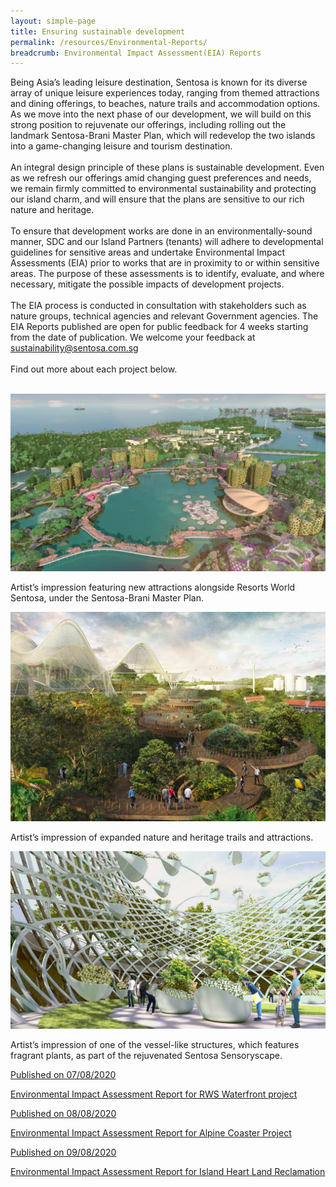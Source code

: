 ```yaml
---
layout: simple-page 
title: Ensuring sustainable development 
permalink: /resources/Environmental-Reports/
breadcrumb: Environmental Impact Assessment(EIA) Reports
---
```


<div>
   <p>Being Asia’s leading leisure destination, Sentosa is known for its diverse array of unique leisure experiences today, ranging from themed attractions and dining offerings, to beaches, nature trails and accommodation options. As we move into the next phase of our development, we will build on this strong position to rejuvenate our offerings, including rolling out the landmark Sentosa-Brani Master Plan, which will redevelop the two islands into a game-changing leisure and tourism destination. 
     <br><br> An integral design principle of these plans is sustainable development. Even as we refresh our offerings amid changing guest preferences and needs, we remain firmly committed to environmental sustainability and protecting our island charm, and will ensure that the plans are sensitive to our rich nature and heritage.
   <br><br>To ensure that development works are done in an environmentally-sound manner, SDC and our Island Partners (tenants) will adhere to developmental guidelines for sensitive areas and undertake Environmental Impact Assessments (EIA) prior to works that are in proximity to or within sensitive areas. The purpose of these assessments is to identify, evaluate, and where necessary, mitigate the possible impacts of development projects.
  <br><br>The EIA process is conducted in consultation with stakeholders such as nature groups, technical agencies and relevant Government agencies. The EIA Reports published are open for public feedback for 4 weeks starting from the date of publication. We welcome your feedback at <a href="mailto:sustainability@sentosa.com.sg">sustainability@sentosa.com.sg</a>
   <br><br>Find out more about each project below.</p><br/>
</div>

<div class="EIAImageRow">
    <div class="EIAImageRow_Col">
        <img src="/images/eia/2.jpg" alt="image1">
        <p>Artist’s impression featuring new attractions alongside Resorts World Sentosa, under the Sentosa-Brani Master Plan.</p>
    </div>
    <div class="EIAImageRow_Col">
       <img src="/images/eia/4.jpg" alt="image1">
       <p>Artist’s impression of expanded nature and heritage trails and attractions.</p>
    </div>
   <div class="EIAImageRow_Col">
       <img src="/images/eia/16.jpg" alt="image1">
       <p>Artist’s impression of one of the vessel-like structures, which features fragrant plants, as part of the rejuvenated Sentosa Sensoryscape.</p>
    </div>
</div>

<div id="eia_content">
   <a id="eia_link_box" href="/resources/Environmental-Reports/reportPages/rws-waterfront-project/">
      <div class="eia_report">
         <p>Published on 07/08/2020</p>
         <p>Environmental Impact Assessment Report for RWS Waterfront project</p>
      </div>
   </a>
   <a id="eia_link_box" href="/resources/Environmental-Reports/reportPages/alpine-coaster-project/">
      <div class="eia_report">
         <p>Published on 08/08/2020</p>
         <p>Environmental Impact Assessment Report for Alpine Coaster Project</p>
      </div>
   </a>
   <a id="eia_link_box" href="/resources/Environmental-Reports/reportPages/island-heart-land-reclamation/">
      <div class="eia_report">
         <p>Published on 09/08/2020</p>
         <p>Environmental Impact Assessment Report for Island Heart Land Reclamation</p>
      </div>
   </a>
</div>

